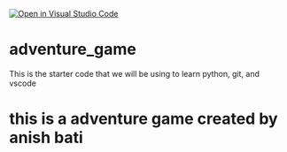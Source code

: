 [![Open in Visual Studio Code](https://classroom.github.com/assets/open-in-vscode-2e0aaae1b6195c2367325f4f02e2d04e9abb55f0b24a779b69b11b9e10269abc.svg)](https://classroom.github.com/online_ide?assignment_repo_id=17734295&assignment_repo_type=AssignmentRepo)
# adventure_game
This is the starter code that we will be using to learn python, git, and vscode
# this is a adventure game created by anish bati
